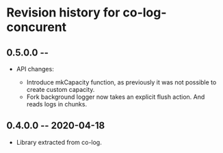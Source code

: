# Revision history for co-log-concurent

## 0.5.0.0 --

* API changes:

  - Introduce mkCapacity function, as previously it was not possible
    to create custom capacity.
  - Fork background logger now takes an explicit flush action. And
    reads logs in chunks.

## 0.4.0.0 -- 2020-04-18

* Library extracted from co-log.

